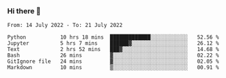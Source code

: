 ### Hi there 👋

<!--START_SECTION:waka-->

```text
From: 14 July 2022 - To: 21 July 2022

Python           10 hrs 18 mins  █████████████░░░░░░░░░░░░   52.56 %
Jupyter          5 hrs 7 mins    ██████▓░░░░░░░░░░░░░░░░░░   26.12 %
Text             2 hrs 52 mins   ███▓░░░░░░░░░░░░░░░░░░░░░   14.68 %
Bash             26 mins         ▓░░░░░░░░░░░░░░░░░░░░░░░░   02.22 %
GitIgnore file   24 mins         ▓░░░░░░░░░░░░░░░░░░░░░░░░   02.05 %
Markdown         10 mins         ▒░░░░░░░░░░░░░░░░░░░░░░░░   00.91 %
```

<!--END_SECTION:waka-->
